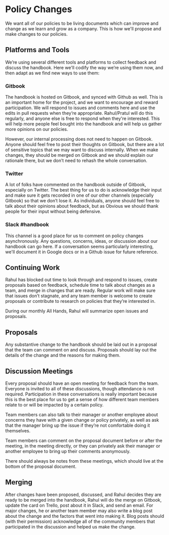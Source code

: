 # Policy Changes

We want all of our policies to be living documents which can improve and change as we learn and grow as a company. This is how we'll propose and make changes to our policies.

## Platforms and Tools

We’re using several different tools and platforms to collect feedback and discuss the handbook. Here we'll codify the way we’re using them now, and then adapt as we find new ways to use them:

### Gitbook

The handbook is hosted on Gitbook, and synced with Github as well. This is an important home for the project, and we want to encourage and reward participation. We will respond to issues and comments here and use the edits in pull requests when they’re appropriate. Rahul/Pratul will do this regularly, and anyone else is free to respond when they're interested. This will help more people feel bought into the handbook and will help us gather more opinions on our policies.

However, our internal processing does not need to happen on Gitbook. Anyone should feel free to post their thoughts on Gitbook, but there are a lot of sensitive topics that we may want to discuss internally. When we make changes, they should be merged on Gitbook and we should explain our rationale there, but we don’t need to rehash the whole conversation.

### Twitter

A lot of folks have commented on the handbook outside of Gitbook, especially on Twitter. The best thing for us to do is acknowledge their input and make sure it gets recorded in one of our other channels \(especially Gitbook\) so that we don’t lose it. As individuals, anyone should feel free to talk about their opinions about feedback, but as Obvious we should thank people for their input without being defensive.

### Slack \#handbook

This channel is a good place for us to comment on policy changes asynchronously. Any questions, concerns, ideas, or discussion about our handbook can go here. If a conversation seems particularly interesting, we'll document it in Google docs or in a Github issue for future reference.

## Continuing Work

Rahul has blocked out time to look through and respond to issues, create proposals based on feedback, schedule time to talk about changes as a team, and merge in changes that are ready. Regular work will make sure that issues don’t stagnate, and any team member is welcome to create proposals or contribute to research on policies that they’re interested in.

During our monthly All Hands, Rahul will summarize open issues and proposals.

## Proposals

Any substantive change to the handbook should be laid out in a proposal that the team can comment on and discuss. Proposals should lay out the details of the change and the reasons for making them.

## Discussion Meetings

Every proposal should have an open meeting for feedback from the team. Everyone is invited to all of these discussions, though attendance is not required. Participation in these conversations is really important because this is the best place for us to get a sense of how different team members relate to or will be impacted by a certain policy.

Team members can also talk to their manager or another employee about concerns they have with a given change or policy privately, as well as ask that the manager bring up the issue if they’re not comfortable doing it themselves.

Team members can comment on the proposal document before or after the meeting, in the meeting directly, or they can privately ask their manager or another employee to bring up their comments anonymously.

There should always be notes from these meetings, which should live at the bottom of the proposal document.

## Merging

After changes have been proposed, discussed, and Rahul decides they are ready to be merged into the handbook, Rahul will do the merge on Gitbook, update the card on Trello, post about it in Slack, and send an email. For major changes, he or another team member may also write a blog post about the change and the factors that went into making it. Blog posts should \(with their permission\) acknowledge all of the community members that participated in the discussion and helped us make the change.

